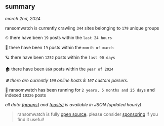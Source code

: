 
## summary
_march 2nd, 2024_

ransomwatch is currently crawling `344` sites belonging to `179` unique groups

⏲ there have been `19` posts within the `last 24 hours`

🦈 there have been `19` posts within the `month of march`

🪐 there have been `1252` posts within the `last 90 days`

🏚 there have been `869` posts within the `year of 2024`

_⚙️ there are currently `100` online hosts & `107` custom parsers._

🦕 ransomwatch has been running for `2 years, 5 months and 25 days` and indexed `10326` posts

_all data  [(groups)](http://ransomwhat.telemetry.ltd/groups) and [(posts)](http://ransomwhat.telemetry.ltd/posts) is available in JSON (updated hourly)_

> ransomwatch is fully [open source](https://github.com/joshhighet/ransomwatch#ransomwatch--). please consider [sponsoring](https://github.com/sponsors/joshhighet) if you find it useful!
